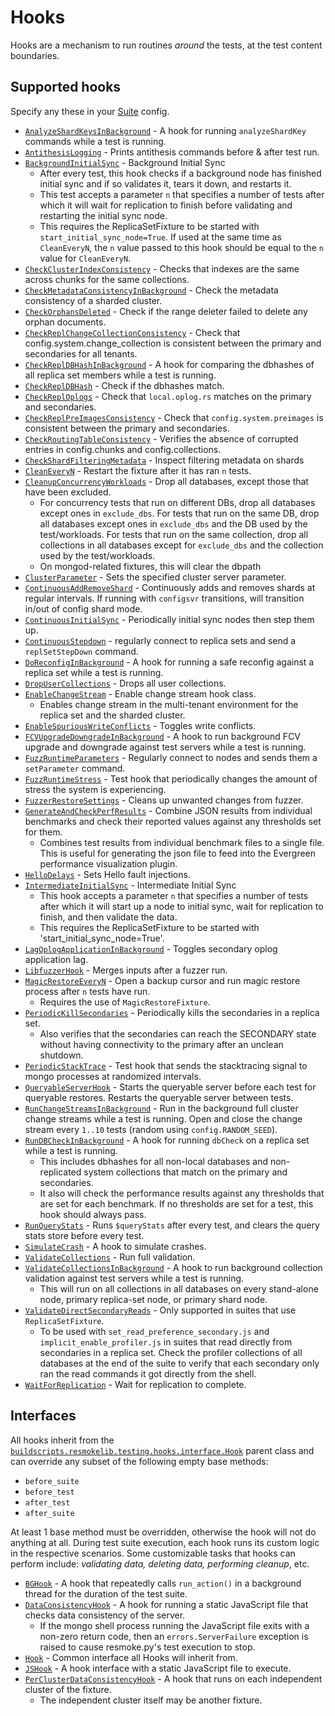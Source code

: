 # Hooks

Hooks are a mechanism to run routines _around_ the tests, at the test content boundaries.

## Supported hooks

Specify any these in your [Suite](../../../../buildscripts/resmokeconfig/suites/README.md) config.

- [`AnalyzeShardKeysInBackground`](./analyze_shard_key.py) - A hook for running `analyzeShardKey` commands while a test is running.
- [`AntithesisLogging`](./antithesis_logging.py) - Prints antithesis commands before & after test run.
- [`BackgroundInitialSync`](./initialsync.py) - Background Initial Sync
  - After every test, this hook checks if a background node has finished initial sync and if so validates it, tears it down, and restarts it.
  - This test accepts a parameter `n` that specifies a number of tests after which it will wait for replication to finish before validating and restarting the initial sync node.
  - This requires the ReplicaSetFixture to be started with `start_initial_sync_node=True`. If used at the same time as `CleanEveryN`, the `n` value passed to this hook should be equal to the `n` value for `CleanEveryN`.
- [`CheckClusterIndexConsistency`](./cluster_index_consistency.py) - Checks that indexes are the same across chunks for the same collections.
- [`CheckMetadataConsistencyInBackground`](./metadata_consistency) - Check the metadata consistency of a sharded cluster.
- [`CheckOrphansDeleted`](./orphans.py) - Check if the range deleter failed to delete any orphan documents.
- [`CheckReplChangeCollectionConsistency`](./change_collection_consistency.py) - Check that config.system.change_collection is consistent between the primary and secondaries for all tenants.
- [`CheckReplDBHashInBackground`](./dbhash_background.py) - A hook for comparing the dbhashes of all replica set members while a test is running.
- [`CheckReplDBHash`](./dbhash.py) - Check if the dbhashes match.
- [`CheckReplOplogs`](./oplog.py) - Check that `local.oplog.rs` matches on the primary and secondaries.
- [`CheckReplPreImagesConsistency`](./preimages_consistency.py) - Check that `config.system.preimages` is consistent between the primary and secondaries.
- [`CheckRoutingTableConsistency`](./routing_table_consistency.py) - Verifies the absence of corrupted entries in config.chunks and config.collections.
- [`CheckShardFilteringMetadata`](./shard_filtering_metadata.py) - Inspect filtering metadata on shards
- [`CleanEveryN`](./cleanup.py) - Restart the fixture after it has ran `n` tests.
- [`CleanupConcurrencyWorkloads`](./cleanup_concurrency_workloads.py) - Drop all databases, except those that have been excluded.
  - For concurrency tests that run on different DBs, drop all databases except ones in `exclude_dbs`. For tests that run on the same DB, drop all databases except ones in `exclude_dbs` and the DB used by the test/workloads. For tests that run on the same collection, drop all collections in all databases except for `exclude_dbs` and the collection used by the test/workloads.
  - On mongod-related fixtures, this will clear the dbpath
- [`ClusterParameter`](./cluster_parameter.py) - Sets the specified cluster server parameter.
- [`ContinuousAddRemoveShard`](./add_remove_shards.py) - Continuously adds and removes shards at regular intervals. If running with `configsvr` transitions, will transition in/out of config shard mode.
- [`ContinuousInitialSync`](./continuous_initial_sync.py) - Periodically initial sync nodes then step them up.
- [`ContinuousStepdown`](./stepdown.py) - regularly connect to replica sets and send a `replSetStepDown` command.
- [`DoReconfigInBackground`](./reconfig_background.py) - A hook for running a safe reconfig against a replica set while a test is running.
- [`DropUserCollections`](./drop_user_collections.py) - Drops all user collections.
- [`EnableChangeStream`](./enable_change_stream.py) - Enable change stream hook class.
  - Enables change stream in the multi-tenant environment for the replica set and the sharded
    cluster.
- [`EnableSpuriousWriteConflicts`](./enable_spurious_write_conflicts.py) - Toggles write conflicts.
- [`FCVUpgradeDowngradeInBackground`](./fcv_upgrade_downgrade.py) - A hook to run background FCV upgrade and downgrade against test servers while a test is running.
- [`FuzzRuntimeParameters`](./fuzz_runtime_parameters.py) - Regularly connect to nodes and sends them a `setParameter` command.
- [`FuzzRuntimeStress`](./fuzz_runtime_stress.py) - Test hook that periodically changes the amount of stress the system is experiencing.
- [`FuzzerRestoreSettings`](./fuzzer_restore_settings.py) - Cleans up unwanted changes from fuzzer.
- [`GenerateAndCheckPerfResults`](./generate_and_check_perf_results.py) - Combine JSON results from individual benchmarks and check their reported values against any thresholds set for them.
  - Combines test results from individual benchmark files to a single file. This is useful for generating the json file to feed into the Evergreen performance visualization plugin.
- [`HelloDelays`](./hello_failures.py) - Sets Hello fault injections.
- [`IntermediateInitialSync`](./initialsync.py) - Intermediate Initial Sync
  - This hook accepts a parameter `n` that specifies a number of tests after which it will start up a node to initial sync, wait for replication to finish, and then validate the data.
  - This requires the ReplicaSetFixture to be started with 'start_initial_sync_node=True'.
- [`LagOplogApplicationInBackground`](./secondary_lag.py) - Toggles secondary oplog application lag.
- [`LibfuzzerHook`](./cpp_libfuzzer.py) - Merges inputs after a fuzzer run.
- [`MagicRestoreEveryN`](./magic_restore.py) - Open a backup cursor and run magic restore process after `n` tests have run.
  - Requires the use of `MagicRestoreFixture`.
- [`PeriodicKillSecondaries`](./periodic_kill_secondaries.py) - Periodically kills the secondaries in a replica set.
  - Also verifies that the secondaries can reach the SECONDARY state without having connectivity to the primary after an unclean shutdown.
- [`PeriodicStackTrace`](./periodic_stack_trace.py) - Test hook that sends the stacktracing signal to mongo processes at randomized intervals.
- [`QueryableServerHook`](./queryable_server_hook.py) - Starts the queryable server before each test for queryable restores. Restarts the queryable server between tests.
- [`RunChangeStreamsInBackground`](./change_streams.py) - Run in the background full cluster change streams while a test is running. Open and close the change stream every `1..10` tests (random using `config.RANDOM_SEED`).
- [`RunDBCheckInBackground`](./dbcheck_background.py) - A hook for running `dbCheck` on a replica set while a test is running.
  - This includes dbhashes for all non-local databases and non-replicated system collections that match on the primary and secondaries.
  - It also will check the performance results against any thresholds that are set for each benchmark. If no thresholds are set for a test, this hook should always pass.
- [`RunQueryStats`](./run_query_stats.py) - Runs `$queryStats` after every test, and clears the query stats store before every test.
- [`SimulateCrash`](./simulate_crash.py) - A hook to simulate crashes.
- [`ValidateCollections`](./validate.py) - Run full validation.
- [`ValidateCollectionsInBackground`](./validate_background.py) - A hook to run background collection validation against test servers while a test is running.
  - This will run on all collections in all databases on every stand-alone node, primary replica-set node, or primary shard node.
- [`ValidateDirectSecondaryReads`](./validate_direct_secondary_reads.py) - Only supported in suites that use `ReplicaSetFixture`.
  - To be used with `set_read_preference_secondary.js` and `implicit_enable_profiler.js` in suites that read directly from secondaries in a replica set. Check the profiler collections of all databases at the end of the suite to verify that each secondary only ran the read commands it got directly from the shell.
- [`WaitForReplication`](./wait_for_replication.py) - Wait for replication to complete.

## Interfaces

All hooks inherit from the [`buildscripts.resmokelib.testing.hooks.interface.Hook`](./interface.py) parent class and can override any subset of the following empty base methods:

- `before_suite`
- `before_test`
- `after_test`
- `after_suite`

At least 1 base method must be overridden, otherwise the hook will not do anything at all. During test suite execution, each hook runs its custom logic in the respective scenarios. Some customizable tasks that hooks can perform include: _validating data, deleting data, performing cleanup_, etc.

- [`BGHook`](./bghook.py) - A hook that repeatedly calls `run_action()` in a background thread for the duration of the test suite.
- [`DataConsistencyHook`](./jsfile.py) - A hook for running a static JavaScript file that checks data consistency of the server.
  - If the mongo shell process running the JavaScript file exits with a non-zero return code, then an `errors.ServerFailure` exception is raised to cause resmoke.py's test execution to stop.
- [`Hook`](./interface.py) - Common interface all Hooks will inherit from.
- [`JSHook`](./jsfile.py) - A hook interface with a static JavaScript file to execute.
- [`PerClusterDataConsistencyHook`](./jsfile.py) - A hook that runs on each independent cluster of the fixture.
  - The independent cluster itself may be another fixture.
